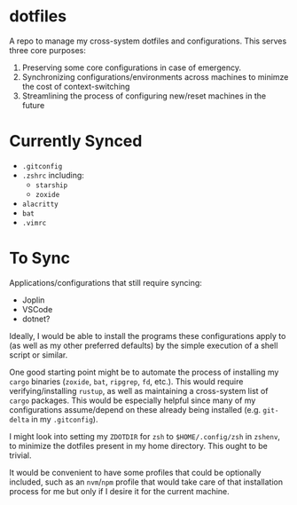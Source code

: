 # dotfiles

A repo to manage my cross-system dotfiles and configurations. This serves three core purposes:
1. Preserving some core configurations in case of emergency.
2. Synchronizing configurations/environments across machines to minimze the cost of context-switching
3. Streamlining the process of configuring new/reset machines in the future

# Currently Synced

- `.gitconfig`
- `.zshrc` including:
    - `starship`
    - `zoxide`
- `alacritty`
- `bat`
- `.vimrc`

# To Sync

Applications/configurations that still require syncing:
- Joplin
- VSCode
- dotnet?

Ideally, I would be able to install the programs these configurations apply to (as well as my other preferred defaults) by the simple execution of a shell script or similar.

One good starting point might be to automate the process of installing my `cargo` binaries (`zoxide`, `bat`, `ripgrep`, `fd`, etc.). This would require verifying/installing `rustup`, as well as maintaining a cross-system list of `cargo` packages. This would be especially helpful since many of my configurations assume/depend on these already being installed (e.g. `git-delta` in my `.gitconfig`). 

I might look into setting my `ZDOTDIR` for `zsh` to `$HOME/.config/zsh` in `zshenv`, to minimize the dotfiles present in my home directory. This ought to be trivial.

It would be convenient to have some profiles that could be optionally included, such as an `nvm`/`npm` profile that would take care of that installation process for me but only if I desire it for the current machine.
